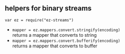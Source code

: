 ## helpers for binary streams

`var ez = require("ez-streams")`  

* `mapper = ez.mappers.convert.stringify(encoding)`  
  returns a mapper that converts to string
* `mapper = ez.mappers.convert.bufferify(encoding)`  
  returns a mapper that converts to buffer
